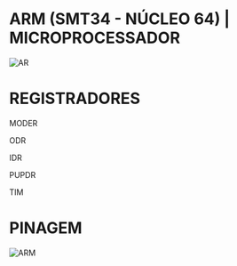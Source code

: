 # ARM (SMT34 - NÚCLEO 64) | MICROPROCESSADOR
![AR](https://imgur.com/NBxXZX5)

# REGISTRADORES

MODER

ODR

IDR

PUPDR

TIM


# PINAGEM
![ARM](https://i.imgur.com/W6CxsfE.png)
